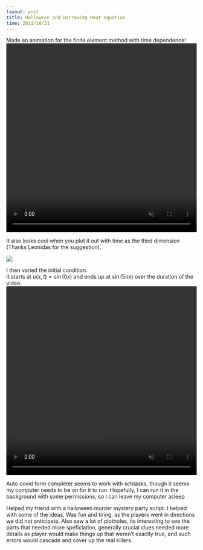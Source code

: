 ```yaml
---
layout: post
title: Halloween and Harrowing Heat equation
time: 2021/10/31
---
```


Made an animation for the finite element method with time dependence!
<video width="100%" height="500" controls loop autoplay muted>
<source src="{{site.baseurl}}//assets/Animations/Finite_Elements_Heat_Sim_Example.mp4" type="video/mp4">
</video>

It also looks cool when you plot it out with time as the third dimension (Thanks Leonidas for the suggestion).

<img src="{{site.baseurl}}//assets/Images/Finite_Elements_Heat_Sim_Contour.jpg">

I then varied the initial condition. <br>It starts at $u(x, t) = \sin(0x)$ and ends up at $\sin(5\pi x)$ over the duration of the video. 
<video width="100%" height="500" controls loop autoplay muted>
<source src="{{site.baseurl}}//assets/Animations/contour_animation.mp4" type="video/mp4">
</video>

Auto covid form completer seems to work with schtasks, though it seems my computer needs to be on for it to run. Hopefully, I can run it in the background with some permissions, so I can leave my computer asleep

Helped my friend with a halloween murder mystery party script.
I helped with some of the ideas. Was fun and tiring, as the players went in directions we did not anticipate. Also saw a lot of plotholes, its interesting to see the parts that needed more speficiation, generally crucial clues needed more details as player would make things up that weren’t exactly true, and such errors would cascade and cover up the real killers.